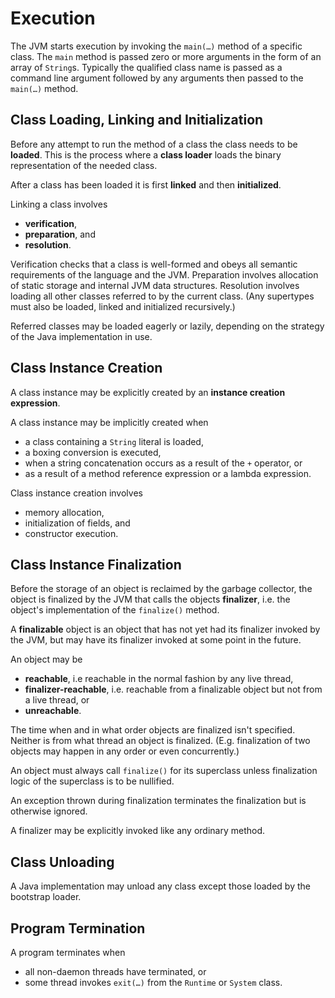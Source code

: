 
Execution
=========

The JVM starts execution by invoking the `main(…)` method of a specific class. The `main` method is passed zero or more arguments in the form of an array of `String`s. Typically the qualified class name is passed as a command line argument followed by any arguments then passed to the `main(…)` method.

Class Loading, Linking and Initialization
-----------------------------------------

Before any attempt to run the method of a class the class needs to be __loaded__. This is the process where a __class loader__ loads the binary representation of the needed class.

After a class has been loaded it is first __linked__ and then __initialized__.

Linking a class involves

* __verification__,
* __preparation__, and
* __resolution__.

Verification checks that a class is well-formed and obeys all semantic requirements of the language and the JVM. Preparation involves allocation of static storage and internal JVM data structures. Resolution involves loading all other classes referred to by the current class. (Any supertypes must also be loaded, linked and initialized recursively.)

Referred classes may be loaded eagerly or lazily, depending on the strategy of the Java implementation in use.


Class Instance Creation
-----------------------

A class instance may be explicitly created by an __instance creation expression__.

A class instance may be implicitly created when

- a class containing a `String` literal is loaded,
- a boxing conversion is executed,
- when a string concatenation occurs as a result of the `+` operator, or
- as a result of a method reference expression or a lambda expression.

Class instance creation involves

- memory allocation, 
- initialization of fields, and
- constructor execution.


Class Instance Finalization
---------------------------

Before the storage of an object is reclaimed by the garbage collector, the object is finalized by the JVM that calls the objects __finalizer__, i.e. the object's implementation of the `finalize()` method.

A __finalizable__ object is an object that has not yet had its finalizer invoked by the JVM, but may have its finalizer invoked at some point in the future.

An object may be 
* __reachable__, i.e reachable in the normal fashion by any live thread,
* __finalizer-reachable__, i.e. reachable from a finalizable object but not from a live thread, or
* __unreachable__.

The time when and in what order objects are finalized isn't specified. Neither is from what thread an object is finalized. (E.g. finalization of two objects may happen in any order or even concurrently.)

An object must always call `finalize()` for its superclass unless finalization logic of the superclass is to be nullified.

An exception thrown during finalization terminates the finalization but is otherwise ignored.

A finalizer may be explicitly invoked like any ordinary method.


Class Unloading
---------------

A Java implementation may unload any class except those loaded by the bootstrap loader.


Program Termination
-------------------

A program terminates when

- all non-daemon threads have terminated, or
- some thread invokes `exit(…)` from the `Runtime` or `System` class.


